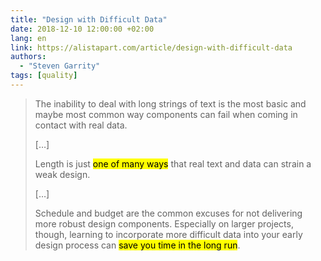 ```yaml
---
title: "Design with Difficult Data"
date: 2018-12-10 12:00:00 +02:00
lang: en
link: https://alistapart.com/article/design-with-difficult-data
authors:
  - "Steven Garrity"
tags: [quality]
---
```


> The inability to deal with long strings of text is the most basic and maybe most common way components can fail when coming in contact with real data.
>
> […]
>
> Length is just <mark>one of many ways</mark> that real text and data can strain a weak design.
>
> […]
>
> Schedule and budget are the common excuses for not delivering more robust design components. Especially on larger projects, though, learning to incorporate more difficult data into your early design process can <mark>save you time in the long run</mark>.
